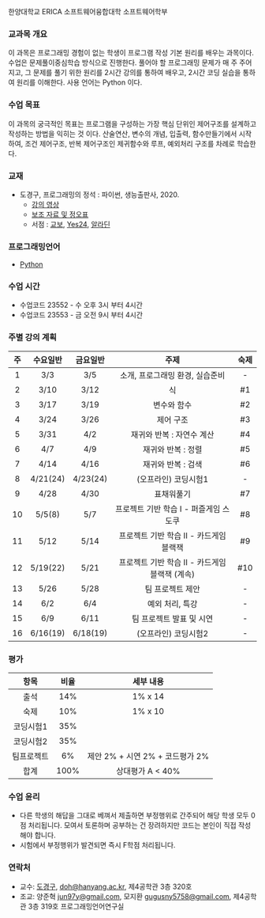 한양대학교 ERICA 소프트웨어융합대학 소프트웨어학부

### 교과목 개요

이 과목은 프로그래밍 경험이 없는 학생이 프로그램 작성 기본 원리를 배우는 과목이다. 수업은 문제풀이중심학습 방식으로 진행한다. 풀어야 할 프로그래밍 문제가 매 주 주어지고, 그 문제를 풀기 위한 원리를 2시간 강의를 통하여 배우고, 2시간 코딩 실습을 통하여 원리를 이해한다. 사용 언어는 Python 이다.

### 수업 목표
이 과목의 궁극적인 목표는 프로그램을 구성하는 가장 핵심 단위인 제어구조를 설계하고 작성하는 방법을 익히는 것 이다. 산술연산, 변수의 개념, 입출력, 함수만들기에서 시작하여, 조건 제어구조, 반복 제어구조인 제귀함수와 루프, 예외처리 구조를 차례로 학습한다.

### 교재
- 도경구, 프로그래밍의 정석 : 파이썬, 생능출판사, 2020.
  - [강의 영상](https://youtube.com/playlist?list=PL0UNsS2daHTyoDTctKpITfbW1UtR5ig6L)
  - [보조 자료 및 정오표](https://drive.google.com/drive/folders/1RMa0oL91nP98BOVWfx0tYWFbhhU5VjKy?usp=sharing)
  - 서점 : [교보](http://www.kyobobook.co.kr/product/detailViewKor.laf?mallGb=KOR&ejkGb=KOR&barcode=9788970504735&orderClick=LA6), [Yes24](http://www.yes24.com/Product/Goods/96546953), [알라딘](https://www.aladin.co.kr/shop/wproduct.aspx?ItemId=259540630)

### 프로그래밍언어
- [Python](https://www.python.org/)

### 수업 시간

- 수업코드 23552 - 수 오후 3시 부터 4시간
- 수업코드 23553 - 금 오전 9시 부터 4시간

### 주별 강의 계획

| 주 | 수요일반 | 금요일반 | 주제 | 숙제 |
|:----:|:-----:|:-----:|:-----:|:-----:|
|  1  | 3/3 | 3/5 | 소개, 프로그래밍 환경, 실습준비 | - |
|  2  | 3/10 | 3/12 | 식 |#1 |
|  3  | 3/17 | 3/19 | 변수와 함수 | #2 |
|  4  | 3/24 | 3/26 | 제어 구조 | #3 |
|  5  | 3/31 | 4/2 | 재귀와 반복 : 자연수 계산 | #4 |
|  6  | 4/7 | 4/9 | 재귀와 반복 : 정렬 | #5 |
|  7  | 4/14 | 4/16 | 재귀와 반복 : 검색 | #6 |
|  8  | 4/21(24) | 4/23(24) | (오프라인) 코딩시험1 | - |
|  9 | 4/28 | 4/30 | 표채워풀기 | #7 |
|  10 | 5/5(8) | 5/7 | 프로젝트 기반 학습 I - 퍼즐게임 스도쿠 | #8 |
|  11 | 5/12 | 5/14 | 프로젝트 기반 학습 II - 카드게임 블랙잭 | #9 |
|  12 | 5/19(22) | 5/21 | 프로젝트 기반 학습 II - 카드게임 블랙잭 (계속) | #10 |
|  13 | 5/26 | 5/28 | 팀 프로젝트 제안   | - |
|  14 | 6/2 | 6/4 | 예외 처리, 특강 | - |
|  15 | 6/9 | 6/11 | 팀 프로젝트 발표 및 시연 | - |
|  16 | 6/16(19) | 6/18(19) | (오프라인) 코딩시험2 | - |

### 평가

| 항목 | 비율 | 세부 내용 |
|:---:|:---:|:---:|
| 출석 | 14% | 1% x 14 |
| 숙제 | 10% | 1% x 10 |
| 코딩시험1 | 35% |  |
| 코딩시험2 | 35% |  |
| 팀프로젝트 | 6% | 제안 2% + 시연 2% + 코드평가 2% |
| 합계 | 100% |  상대평가 A < 40% | 

### 수업 윤리
- 다른 학생의 해답을 그대로 베껴서 제출하면 부정행위로 간주되어 해당 학생 모두 0점 처리됩니다. 모여서 토론하며 공부하는 건 장려하지만 코드는 본인이 직접 작성해야 합니다.
- 시험에서 부정행위가 발견되면 즉시 F학점 처리됩니다.

### 연락처

-	교수: [도경구](http://doggzone.github.io/home), doh@hanyang.ac.kr, 제4공학관 3층 320호
-	조교: 양준혁 jun97y@gmail.com, 모지환 gugusny5758@gmail.com, 제4공학관 3층 319호 프로그래밍언어연구실
